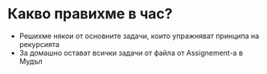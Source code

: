 # Какво правихме в час?
- Решихме някои от основните задачи, които упражняват принципа на рекурсията
- За домашно остават всички задачи от файла от Assignement-а в Мудъл